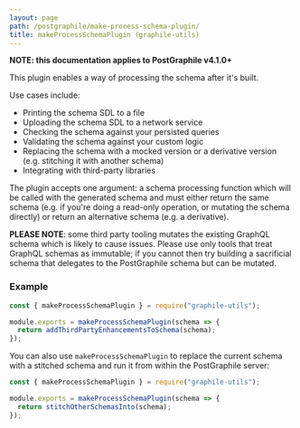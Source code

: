 ```yaml
---
layout: page
path: /postgraphile/make-process-schema-plugin/
title: makeProcessSchemaPlugin (graphile-utils)
---
```


**NOTE: this documentation applies to PostGraphile v4.1.0+**

This plugin enables a way of processing the schema after it's built.

Use cases include:

- Printing the schema SDL to a file
- Uploading the schema SDL to a network service
- Checking the schema against your persisted queries
- Validating the schema against your custom logic
- Replacing the schema with a mocked version or a derivative version (e.g.
  stitching it with another schema)
- Integrating with third-party libraries

The plugin accepts one argument: a schema processing function which will be
called with the generated schema and must either return the same schema (e.g. if
you're doing a read-only operation, or mutating the schema directly) or return
an alternative schema (e.g. a derivative).

**PLEASE NOTE**: some third party tooling mutates the existing GraphQL schema
which is likely to cause issues. Please use only tools that treat GraphQL
schemas as immutable; if you cannot then try building a sacrificial schema that
delegates to the PostGraphile schema but can be mutated.

### Example

```js
const { makeProcessSchemaPlugin } = require("graphile-utils");

module.exports = makeProcessSchemaPlugin(schema => {
  return addThirdPartyEnhancementsToSchema(schema);
});
```

You can also use `makeProcessSchemaPlugin` to replace the current schema with a
stitched schema and run it from within the PostGraphile server:

```js
const { makeProcessSchemaPlugin } = require("graphile-utils");

module.exports = makeProcessSchemaPlugin(schema => {
  return stitchOtherSchemasInto(schema);
});
```
